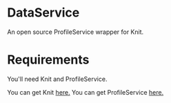 # DataService
 An open source ProfileService wrapper for Knit.

# Requirements
 You'll need Knit and ProfileService.

 You can get Knit [here.](https://sleitnick.github.io/Knit/)
 You can get ProfileService [here.](https://devforum.roblox.com/t/save-your-player-data-with-profileservice-datastore-module/667805)